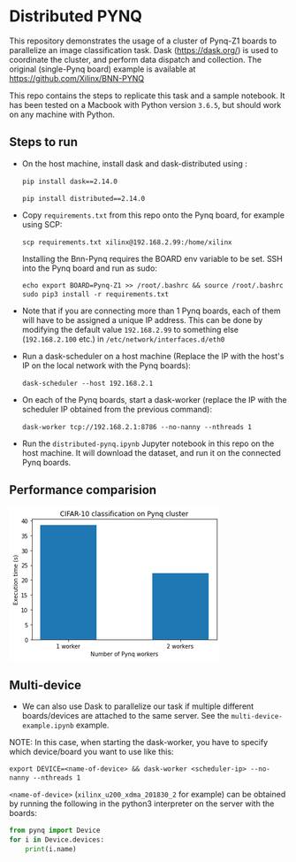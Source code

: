 # Distributed PYNQ

This repository demonstrates the usage of a cluster of Pynq-Z1 boards to parallelize an image classification task. Dask (https://dask.org/) is used to coordinate the cluster, and perform data dispatch and collection.
The original (single-Pynq board) example is available at https://github.com/Xilinx/BNN-PYNQ


This repo contains the steps to replicate this task and a sample notebook. It has been tested on a Macbook with Python version `3.6.5`, but should work on any machine with Python.

## Steps to run
- On the host machine, install dask and dask-distributed using :

    ```pip install dask==2.14.0```

    ```pip install distributed==2.14.0```


- Copy `requirements.txt` from this repo onto the Pynq board, for example using SCP:

    ```scp requirements.txt xilinx@192.168.2.99:/home/xilinx```

    Installing the Bnn-Pynq requires the BOARD env variable to be set. SSH into the Pynq board and run as sudo:

    ```shell
    echo export BOARD=Pynq-Z1 >> /root/.bashrc && source /root/.bashrc
    sudo pip3 install -r requirements.txt
    ```

- Note that if you are connecting more than 1 Pynq boards, each of them will have to be assigned a unique IP address. This can be done by modifying the default value `192.168.2.99` to something else (`192.168.2.100` etc.) in `/etc/network/interfaces.d/eth0`

- Run a dask-scheduler on a host machine (Replace the IP with the host's IP on the local network with the Pynq boards):

    ```dask-scheduler --host 192.168.2.1```

- On each of the Pynq boards, start a dask-worker (replace the IP with the scheduler IP obtained from the previous command):

    ```dask-worker tcp://192.168.2.1:8786 --no-nanny --nthreads 1```

- Run the `distributed-pynq.ipynb` Jupyter notebook in this repo on the host machine. It will download the dataset, and run it on the connected Pynq boards.

## Performance comparision 
![alt text](performance.png "Title")

## Multi-device

- We can also use Dask to parallelize our task if multiple different boards/devices are attached to the same server. See the `multi-device-example.ipynb` example. 

NOTE: In this case, when starting the dask-worker, you have to specify which device/board you want to use like this:

```shell
export DEVICE=<name-of-device> && dask-worker <scheduler-ip> --no-nanny --nthreads 1
```

`<name-of-device>` (`xilinx_u200_xdma_201830_2` for example) can be obtained by running the following in the python3 interpreter on the server with the boards:

```python
from pynq import Device
for i in Device.devices:
    print(i.name)
```

